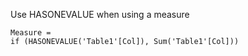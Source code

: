 Use HASONEVALUE when using a measure    
    
    Measure = 
    if (HASONEVALUE('Table1'[Col]), Sum('Table1'[Col]))

